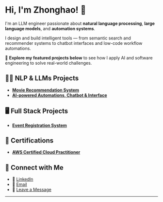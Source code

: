 # Hi, I'm Zhonghao! 👋

I'm an LLM engineer passionate about **natural language processing**, **large language models**, and **automation systems**.

I design and build intelligent tools — from semantic search and recommender systems to chatbot interfaces and low-code workflow automations.

📂 **Explore my featured projects below** to see how I apply AI and software engineering to solve real-world challenges.


## 🧑‍💻 NLP & LLMs Projects
- [**Movie Recommendation System**](https://github.com/z43zhang/movie-recommender)
- [**AI-powered Automations, Chatbot & Interface**](https://github.com/z43zhang/zapier-automation)

## 🖥️ Full Stack Projects
- [**Event Registration System**](https://github.com/z43zhang/event-registration)

## 📜 Certifications
- [**AWS Certified Cloud Practitioner**](https://www.credly.com/badges/d1d09b21-5a59-4503-9d14-ad13a3c0bd87)

## 🤳 Connect with Me

- 🔗 [LinkedIn](https://www.linkedin.com/in/zhonghao-zhang-842677285/)
- 📧 [Email](mailto:z43zhang@gmail.com)
- 💬 [Leave a Message](https://new-interface-2a359d.zapier.app/contact-me)

---
